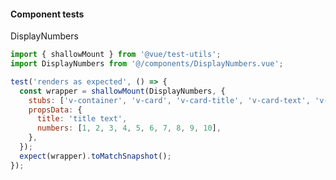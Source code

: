 #### Component tests

DisplayNumbers

```js
import { shallowMount } from '@vue/test-utils';
import DisplayNumbers from '@/components/DisplayNumbers.vue';

test('renders as expected', () => {
  const wrapper = shallowMount(DisplayNumbers, {
    stubs: ['v-container', 'v-card', 'v-card-title', 'v-card-text', 'v-chip'],
    propsData: {
      title: 'title text',
      numbers: [1, 2, 3, 4, 5, 6, 7, 8, 9, 10],
    },
  });
  expect(wrapper).toMatchSnapshot();
});
```

<aside class="notes">
</aside>

